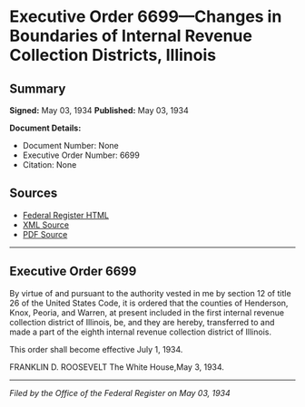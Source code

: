 # Executive Order 6699—Changes in Boundaries of Internal Revenue Collection Districts, Illinois

## Summary

**Signed:** May 03, 1934
**Published:** May 03, 1934

**Document Details:**
- Document Number: None
- Executive Order Number: 6699
- Citation: None

## Sources
- [Federal Register HTML](https://www.presidency.ucsb.edu/documents/executive-order-6699-changes-boundaries-internal-revenue-collection-districts-illinois)
- [XML Source](None)
- [PDF Source](None)

---

## Executive Order 6699

By virtue of and pursuant to the authority vested in me by section 12 of title 26 of the United States Code, it is ordered that the counties of Henderson, Knox, Peoria, and Warren, at present included in the first internal revenue collection district of Illinois, be, and they are hereby, transferred to and made a part of the eighth internal revenue collection district of Illinois.

This order shall become effective July 1, 1934.

FRANKLIN D. ROOSEVELT
The White House,May 3, 1934.

---

*Filed by the Office of the Federal Register on May 03, 1934*
